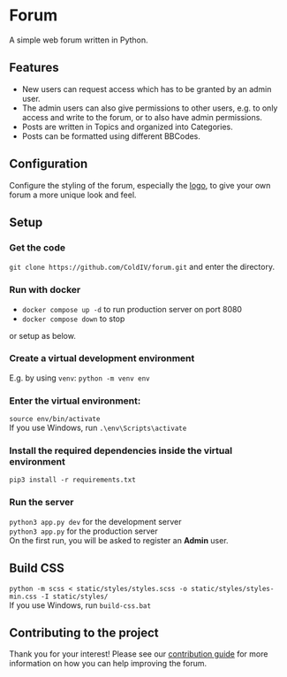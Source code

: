 # Forum
A simple web forum written in Python.

## Features

- New users can request access which has to be granted by an admin user.
- The admin users can also give permissions to other users, e.g. to only access and write to the forum, or to also have admin permissions.
- Posts are written in Topics and organized into Categories.
- Posts can be formatted using different BBCodes.

## Configuration

Configure the styling of the forum, especially the [logo](static/images/logo.png), to give your own forum a more unique look and feel.

## Setup

### Get the code
`git clone https://github.com/ColdIV/forum.git` and enter the directory.

### Run with docker
- `docker compose up -d` to run production server on port 8080
- `docker compose down` to stop

or setup as below.

### Create a virtual development environment

E.g. by using `venv`: `python -m venv env`

### Enter the virtual environment:

`source env/bin/activate` <br>
If you use Windows, run `.\env\Scripts\activate`

### Install the required dependencies inside the virtual environment
`pip3 install -r requirements.txt`

### Run the server
`python3 app.py dev` for the development server <br>
`python3 app.py` for the production server <br>
On the first run, you will be asked to register an **Admin** user. 

## Build CSS
`python -m scss < static/styles/styles.scss -o static/styles/styles-min.css -I static/styles/` <br>
If you use Windows, run `build-css.bat`

## Contributing to the project

Thank you for your interest! Please see our [contribution guide](CONTRIBUTING.md) for more information on how you can help improving the forum.








